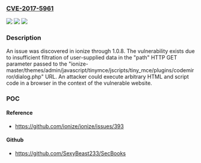 ### [CVE-2017-5961](https://cve.mitre.org/cgi-bin/cvename.cgi?name=CVE-2017-5961)
![](https://img.shields.io/static/v1?label=Product&message=n%2Fa&color=blue)
![](https://img.shields.io/static/v1?label=Version&message=n%2Fa&color=blue)
![](https://img.shields.io/static/v1?label=Vulnerability&message=n%2Fa&color=brighgreen)

### Description

An issue was discovered in ionize through 1.0.8. The vulnerability exists due to insufficient filtration of user-supplied data in the "path" HTTP GET parameter passed to the "ionize-master/themes/admin/javascript/tinymce/jscripts/tiny_mce/plugins/codemirror/dialog.php" URL. An attacker could execute arbitrary HTML and script code in a browser in the context of the vulnerable website.

### POC

#### Reference
- https://github.com/ionize/ionize/issues/393

#### Github
- https://github.com/SexyBeast233/SecBooks

